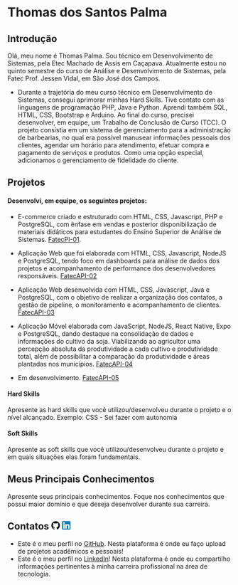 # Thomas dos Santos Palma

## Introdução

Olá, meu nome é Thomas Palma. Sou técnico em Desenvolvimento de Sistemas, pela Etec Machado de Assis em Caçapava. Atualmente estou no quinto semestre do curso de Análise e Desenvolvimento de Sistemas, pela Fatec Prof. Jessen Vidal, em São José dos Campos.

 - Durante a trajetória do meu curso técnico em Desenvolvimento de Sistemas, consegui aprimorar minhas Hard Skills. Tive contato com as linguagens de programação PHP, Java e Python. Aprendi também SQL, HTML, CSS, Bootstrap e Arduino. Ao final do curso, precisei desenvolver, em equipe, um Trabalho de Conclusão de Curso (TCC). O projeto consistia em um sistema de gerenciamento para a administração de barbearias, no qual era possível manusear informações pessoais dos clientes, agendar um horário para atendimento, efetuar compra e pagamento de serviços e produtos. Como uma opção especial, adicionamos o gerenciamento de fidelidade do cliente.

## Projetos

#### Desenvolvi, em equipe, os seguintes projetos:

- E-commerce criado e estruturado com HTML, CSS, Javascript, PHP e PostgreSQL, com ênfase em vendas e posterior disponibilização de materiais didáticos para estudantes do Ensino Superior de Análise de Sistemas. [FatecPI-01](https://github.com/ThomasPalma1/FatecPI-01).

- Aplicação Web que foi elaborada com HTML, CSS, Javascript, NodeJS e PostgreSQL, tendo foco em dashboards para análise de dados dos projetos e acompanhamento de performance dos desenvolvedores responsáveis. [FatecAPI-02](https://github.com/roogercamargo/FatecAPI-02)

- Aplicação Web desenvolvida com HTML, CSS, Javascript, Java e PostgreSQL, com o objetivo de realizar a organização dos contatos, a gestão de pipeline, o monitoramento e acompanhamento de clientes. [FatecAPI-03](https://github.com/ThomasPalma1/FatecAPI-03)

- Aplicação Móvel elaborada com JavaScript, NodeJS, React Native, Expo e PostgreSQL, dando destaque na consolidação de dados e informações do cultivo da soja. Viabilizando ao agricultor uma percepção absoluta da produtividade a cada cultivo e produtividade total, além de possibilitar a comparação da produtividade e áreas plantadas nos municípios. [FatecAPI-04](https://github.com/ThomasPalma1/FatecAPI-04)

- Em desenvolvimento. [FatecAPI-05](https://github.com/ThomasPalma1/FatecAPI-05)

#### Hard Skills
Apresente as hard skills que você utilizou/desenvolveu durante o projeto e o nível alcançado. Exemplo: CSS - Sei fazer com autonomia

#### Soft Skills
Apresente as soft skills que você utilizou/desenvolveu durante o projeto e em quais situações elas foram fundamentais. 

## Meus Principais Conhecimentos
Apresente seus principais conhecimentos. Foque nos conhecimentos que possui maior domínio e que deseja desenvolver durante sua carreira.

## Contatos <img src="./docs/github-icon.png"  width="19" height="19"> <img src="./docs/linkedin-icon.png"  width="19" height="19">
* Este é o meu perfil no [GitHub](https://github.com/ThomasPalma1). Nesta plataforma é onde eu faço upload de projetos acadêmicos e pessoais!
* Este é o meu perfil no [LinkedIn](https://www.linkedin.com/in/thomas-palma-0764b81b3/)! Nesta plataforma é onde eu compartilho informações pertinentes à minha carreira profissional na área de tecnologia.
